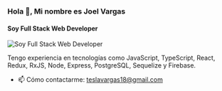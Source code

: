 ### Hola 👋, Mi nombre es Joel Vargas
#### Soy Full Stack Web Developer
![Soy Full Stack Web Developer](https://imgur.com/CprM7CH)

Tengo experiencia en tecnologías como JavaScript, TypeScript, React, Redux, RxJS, Node, Express, PostgreSQL, Sequelize y Firebase.  
- 📫 Cómo contactarme: teslavargas18@gmail.com



